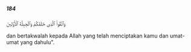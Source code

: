 ##### 184

<span class="ayah">وَٱتَّقُوا۟ ٱلَّذِى خَلَقَكُمْ وَٱلْجِبِلَّةَ ٱلْأَوَّلِينَ</span>

<span class="ayah_translation">dan bertakwalah kepada Allah yang telah menciptakan kamu dan umat-umat yang dahulu".</span>
